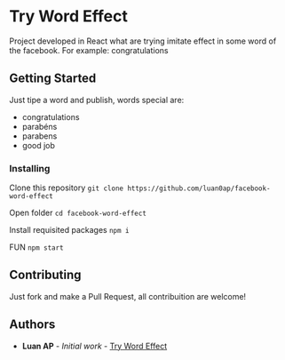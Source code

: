 # Try Word Effect

Project developed in React what are trying imitate effect in some word of the facebook. For example: congratulations

## Getting Started

Just tipe a word and publish, words special are: 

- congratulations
- parabéns
- parabens
- good job

### Installing

Clone this repository 
`git clone https://github.com/luan0ap/facebook-word-effect`

Open folder
`cd facebook-word-effect`

Install requisited packages
`npm i`

FUN
`npm start`

## Contributing

Just fork and make a Pull Request, all contribuition are welcome!


## Authors

* **Luan AP** - *Initial work* - [Try Word Effect](https://github.com/luan0ap/facebook-word-effect)
